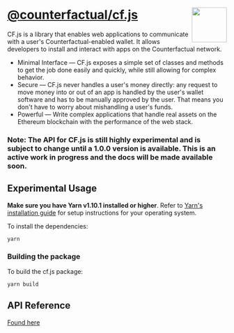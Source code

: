 # [@counterfactual/cf.js](https://github.com/counterfactual/monorepo/tree/master/packages/cf.js) <img align="right" src="../../logo.svg" height="80px" />

CF.js is a library that enables web applications to communicate with a user's Counterfactual-enabled wallet. It allows developers to install and interact with apps on the Counterfactual network.

- Minimal Interface — CF.js exposes a simple set of classes and methods to get the job done easily and quickly, while still allowing for complex behavior.
- Secure — CF.js never handles a user's money directly: any request to move money into or out of an app is handled by the user's wallet software and has to be manually approved by the user. That means you don't have to worry about mishandling a user's funds.
- Powerful — Write complex applications that handle real assets on the Ethereum blockchain with the performance of the web stack.

### **Note: The API for CF.js is still highly experimental and is subject to change until a 1.0.0 version is available. This is an active work in progress and the docs will be made available soon.**

## Experimental Usage

**Make sure you have Yarn v1.10.1 installed or higher**. Refer to [Yarn's installation guide](https://yarnpkg.com/lang/en/docs/install/) for setup instructions for your operating system.

To install the dependencies:

```shell
yarn
```

### Building the package

To build the cf.js package:

```shell
yarn build
```

## API Reference

[Found here](docs/)
